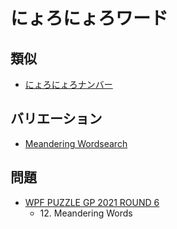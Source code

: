 # にょろにょろワード

## 類似
- [にょろにょろナンバー](meanderingnumbers.md)

## バリエーション
- [Meandering Wordsearch](meandering-wordsearch.md)

## 問題
- [WPF PUZZLE GP 2021 ROUND 6](../questions/wpfpgp2021-6.md)
	- 12\. Meandering Words
